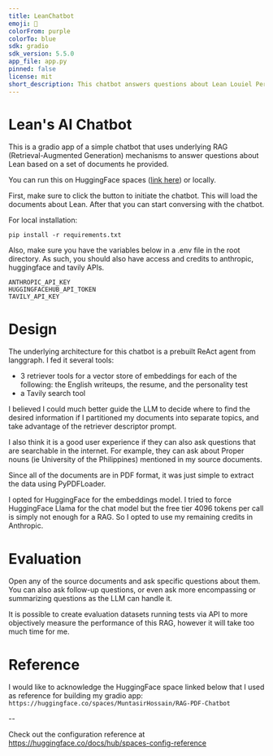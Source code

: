 ```yaml
---
title: LeanChatbot
emoji: 🐠
colorFrom: purple
colorTo: blue
sdk: gradio
sdk_version: 5.5.0
app_file: app.py
pinned: false
license: mit
short_description: This chatbot answers questions about Lean Louiel Peria
---
```


# Lean's AI Chatbot

This is a gradio app of a simple chatbot that uses underlying RAG (Retrieval-Augmented Generation) mechanisms to answer questions about Lean based on a set of documents he provided. 

You can run this on HuggingFace spaces ([link here](https://huggingface.co/spaces/leanperia/AllAboutLean)) or locally. 

First, make sure to click the button to initiate the chatbot. This will load the documents about Lean.
After that you can start conversing with the chatbot. 

For local installation:
```
pip install -r requirements.txt
```

Also, make sure you have the variables below in a .env file in the root directory. As such, you should also have access and credits to anthropic, huggingface and tavily APIs. 
```
ANTHROPIC_API_KEY
HUGGINGFACEHUB_API_TOKEN
TAVILY_API_KEY
```

# Design

The underlying architecture for this chatbot is a prebuilt ReAct agent from langgraph. I fed it several tools:
- 3 retriever tools for a vector store of embeddings for each of the following: the English writeups, the resume, and the personality test
- a Tavily search tool 

I believed I could much better guide the LLM to decide where to find the desired information if I partitioned my documents into separate topics, and take advantage of the retriever descriptor prompt. 

I also think it is a good user experience if they can also ask questions that are searchable in the internet. For example, they can ask about Proper nouns (ie University of the Philippines) mentioned in my source documents.

Since all of the documents are in PDF format, it was just simple to extract the data using PyPDFLoader. 

I opted for HuggingFace for the embeddings model. I tried to force HuggingFace Llama for the chat model but the free tier 4096 tokens per call is simply not enough for a RAG. So I opted to use my remaining credits in Anthropic. 

# Evaluation
Open any of the source documents and ask specific questions about them. You can also ask follow-up questions, or even ask more encompassing or summarizing questions as the LLM can handle it.

It is possible to create evaluation datasets running tests via API to more objectively measure the performance of this RAG, however it will take too much time for me.

# Reference
I would like to acknowledge the HuggingFace space linked below that I used as reference for building my gradio app:
`https://huggingface.co/spaces/MuntasirHossain/RAG-PDF-Chatbot`


--

Check out the configuration reference at https://huggingface.co/docs/hub/spaces-config-reference
